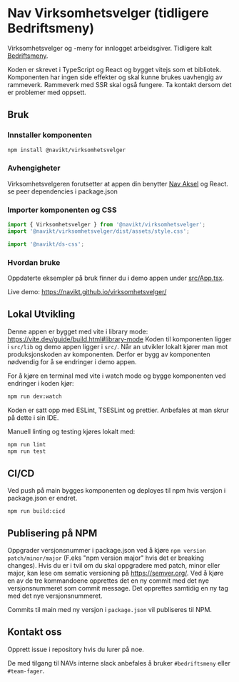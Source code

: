 # Nav Virksomhetsvelger (tidligere Bedriftsmeny)

Virksomhetsvelger og -meny for innlogget arbeidsgiver.
Tidligere kalt [Bedriftsmeny](https://github.com/navikt/bedriftsmeny).

Koden er skrevet i TypeScript og React og bygget vitejs som et bibliotek.  
Komponenten har ingen side effekter og skal kunne brukes uavhengig av rammeverk. 
Rammeverk med SSR skal også fungere. Ta kontakt dersom det er problemer med oppsett.

## Bruk

### Innstaller komponenten

```sh
npm install @navikt/virksomhetsvelger
```

### Avhengigheter

Virksomhetsvelgeren forutsetter at appen din benytter [Nav Aksel](https://aksel.nav.no/grunnleggende/introduksjon/kom-i-gang-med-kodepakkene) og React.
se peer dependencies i package.json

### Importer komponenten og CSS

```js
import { Virksomhetsvelger } from '@navikt/virksomhetsvelger';
import '@navikt/virksomhetsvelger/dist/assets/style.css';

import '@navikt/ds-css';
```

### Hvordan bruke

Oppdaterte eksempler på bruk finner du i demo appen under [src/App.tsx](src/App.tsx).

Live demo: https://navikt.github.io/virksomhetsvelger/

## Lokal Utvikling

Denne appen er bygget med vite i library mode: https://vite.dev/guide/build.html#library-mode
Koden til komponenten ligger i `src/lib` og demo appen ligger i `src/`.
Når an utvikler lokalt kjører man mot produksjonskoden av komponenten.
Derfor er bygg av komponenten nødvendig for å se endringer i demo appen.

For å kjøre en terminal med vite i watch mode og bygge komponenten ved endringer i koden kjør:
```sh
npm run dev:watch
```

Koden er satt opp med ESLint, TSESLint og prettier. 
Anbefales at man skrur på dette i sin IDE.

Manuell linting og testing kjøres lokalt med:
```sh
npm run lint
npm run test 
```

## CI/CD

Ved push på main bygges komponenten og deployes til npm hvis versjon i package.json er endret.

```
npm run build:cicd
```

## Publisering på NPM


Oppgrader versjonsnummer i package.json ved å kjøre `npm version patch/minor/major` (F.eks
"npm version major" hvis det er breaking changes). Hvis du er i tvil om du skal oppgradere med patch, minor eller
major, kan lese om sematic versioning på https://semver.org/. Ved å kjøre en av de tre kommandoene opprettes det en ny
commit med det nye versjonsnummeret som commit message.
Det opprettes samtidig en ny tag med det nye versjonsnummeret.

Commits til main med ny versjon i `package.json` vil publiseres til NPM.

## Kontakt oss

Opprett issue i repository hvis du lurer på noe.

De med tilgang til NAVs interne slack anbefales å bruker `#bedriftsmeny` eller `#team-fager`.

